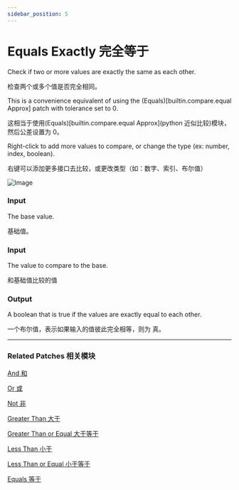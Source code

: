 ```yaml
---
sidebar_position: 5
---
```


# Equals Exactly 完全等于

Check if two or more values are exactly the same as each other.

检查两个或多个值是否完全相同。

This is a convenience equivalent of using the (Equals)[builtin.compare.equal Approx] patch with tolerance set to 0.

这相当于使用(Equals)[builtin.compare.equal Approx](python 近似比较)模块，然后公差设置为 0。

Right-click to add more values to compare, or change the type (ex: number, index, boolean).

右键可以添加更多接口去比较，或更改类型（如：数字、索引、布尔值）

![Image](@site/static/img/docs/Logic/equals-exactly.png)

### Input

The base value.

基础值。

### Input

The value to compare to the base.

和基础值比较的值

### Output

A boolean that is true if the values are exactly equal to each other.

一个布尔值，表示如果输入的值彼此完全相等，则为 真。

------

### Related Patches 相关模块

[And 和](./And.md)

[Or 或](./Or.md)

[Not 非](./Not.md)

[Greater Than 大于](./Greater%20Than.md)

[Greater Than or Equal 大于等于](./Greater%20Than%20or%20Equal.md)

[Less Than 小于](./Less%20Than.md)

[Less Than or Equal 小于等于](./Less%20Than%20or%20Equal.md)

[Equals 等于](./Equals.md)
